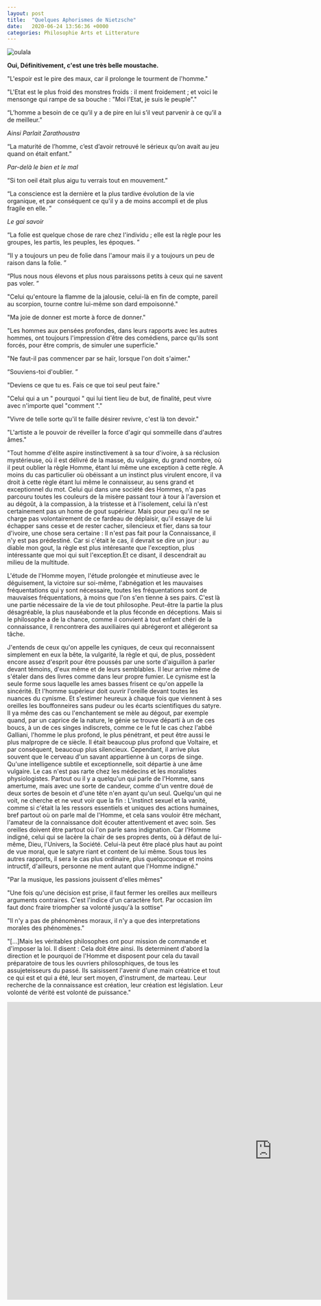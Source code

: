 ```yaml
---
layout: post
title:  "Quelques Aphorismes de Nietzsche"
date:   2020-06-24 13:56:36 +0000
categories: Philosophie Arts et Litterature
---
```


![oulala](https://la-philosophie.com/wp-content/uploads/2010/10/Nietzsche187a1.jpg "Belle Moustache cher Friedrich")

**Oui, Définitivement, c'est une très belle moustache.**

"L'espoir est le pire des maux, car il prolonge le tourment de l'homme."


"L'Etat est le plus froid des monstres froids : il ment froidement ; et voici le mensonge qui rampe de sa bouche : "Moi l'Etat, je suis le peuple"."


“L’homme a besoin de ce qu’il y a de pire en lui s’il veut parvenir à ce qu’il a de meilleur.”

_Ainsi Parlait Zarathoustra_


“La maturité de l’homme, c’est d’avoir retrouvé le sérieux qu’on avait au jeu quand on était enfant.”

_Par-delà le bien et le mal_


“Si ton oeil était plus aigu tu verrais tout en mouvement.”


“La conscience est la dernière et la plus tardive évolution de la vie organique, et par conséquent ce qu'il y a de moins accompli et de plus fragile en elle. ”

_Le gai savoir_


“La folie est quelque chose de rare chez l'individu ; elle est la règle pour les groupes, les partis, les peuples, les époques. ”


“Il y a toujours un peu de folie dans l'amour mais il y a toujours un peu de raison dans la folie. ”


“Plus nous nous élevons et plus nous paraissons petits à ceux qui ne savent pas voler. ”


"Celui qu'entoure la flamme de la jalousie, celui-là en fin de compte, pareil au scorpion, tourne contre lui-même son dard empoisonné."


"Ma joie de donner est morte à force de donner."


"Les hommes aux pensées profondes, dans leurs rapports avec les autres hommes, ont toujours l'impression d'être des comédiens, parce qu'ils sont forcés, pour être compris, de simuler une superficie."


"Ne faut-il pas commencer par se haïr, lorsque l'on doit s'aimer."


“Souviens-toi d'oublier. ”


"Deviens ce que tu es. Fais ce que toi seul peut faire."


"Celui qui a un " pourquoi " qui lui tient lieu de but, de finalité, peut vivre avec n'importe quel "comment "."


"Vivre de telle sorte qu'il te faille désirer revivre, c'est là ton devoir."


"L'artiste a le pouvoir de réveiller la force d'agir qui sommeille dans d'autres âmes."

"Tout homme d'élite aspire instinctivement à sa tour d'ivoire, à sa réclusion mystérieuse, où il est délivré de la masse, du vulgaire, du grand nombre, où il peut oublier la règle Homme, étant lui même une exception à cette règle. A moins du cas particulier où obéissant a un instinct plus virulent encore, il va droit à cette règle étant lui même le connaisseur, au sens grand et exceptionnel du mot. Celui qui dans une société des Hommes, n'a pas parcouru toutes les couleurs de la misère passant tour à tour à l'aversion et au dégoût, à la compassion, à la tristesse et à l'isolement, celui là n'est certainement pas un home de gout supérieur. Mais pour peu qu'il ne se charge pas volontairement de ce fardeau de déplaisir, qu'il essaye de lui échapper sans cesse et de rester cacher, silencieux et fier, dans sa tour d'ivoire, une chose sera certaine : Il n'est pas fait pour la Connaissance, il n'y est pas prédestiné. Car si c'était le cas, il devrait se dire un jour : au diable mon gout, la règle est plus intéresante que l'exception, plus intéressante que moi qui suit l'exception.Et ce disant, il descendrait au milieu de la multitude.

L'étude de l'Homme moyen, l'étude prolongée et minutieuse avec le déguisement, la victoire sur soi-même, l'abnégation et les mauvaises fréquentations qui y sont nécessaire, toutes les fréquentations sont de mauvaises fréquentations, à moins que l'on s'en tienne à ses pairs. C'est là une partie nécessaire de la vie de tout philosophe. Peut-être la partie la plus désagréable, la plus nauséabonde et la plus féconde en déceptions. Mais si le philosophe a de la chance, comme il convient à tout enfant chéri de la connaissance, il rencontrera des auxiliaires qui abrégeront et allégeront sa tâche.

J'entends de ceux qu'on appelle les cyniques, de ceux qui reconnaissent simplement en eux la bête, la vulgarité, la règle et qui, de plus, possèdent encore assez d'esprit pour  être poussés par une sorte d'aiguillon à parler devant témoins, d'eux même et de leurs semblables.
Il leur arrive même de s'étaler dans des livres comme dans leur propre fumier. Le cynisme est la seule forme sous laquelle les ames basses frisent ce qu'on appelle la sincérité. Et l'homme supérieur doit ouvrir l'oreille devant toutes les nuances du cynisme. Et s'estimer heureux à chaque fois que viennent à ses oreilles les bouffonneires sans pudeur ou les écarts scientifiques du satyre. Il ya même des cas ou l'enchantement se mèle au dégout, par exemple quand, par un caprice de la nature, le génie se trouve départi à un de ces boucs, à un de ces singes indiscrets, comme ce le fut le cas chez l'abbé Galliani, l'homme le plus profond, le plus pénétrant, et peut être aussi le plus malpropre de ce siècle. Il était beaucoup plus profond que Voltaire, et par conséquent, beaucoup plus silencieux. Cependant, il arrive plus souvent que le cerveau d'un savant appartienne à un corps de singe. Qu'une intelligence subtile et exceptionnelle, soit départie à une âme vulgaire. Le cas n'est pas rarte chez les médecins et les moralistes physiologistes. Partout ou il y a quelqu'un qui parle de l'Homme, sans amertume, mais avec une sorte de candeur, comme d'un ventre doué de deux sortes de besoin et d'une tête n'en ayant qu'un seul. Quelqu'un qui ne voit, ne cherche et ne veut voir que la fin : L'instinct sexuel et la vanité, comme si c'était la les ressors essentiels et uniques des actions humaines, bref partout où on parle mal de l'Homme, et cela sans vouloir être méchant, l'amateur de la connaissance doit écouter attentivement et avec soin. Ses oreilles doivent être partout où l'on parle sans indignation. Car l'Homme indigné, celui qui se lacère la chair de ses propres dents, où à défaut de lui-même, Dieu, l'Univers, la Société. Celui-là peut être placé plus haut au point de vue moral, que le satyre riant et content de lui même. Sous tous les autres rapports, il sera le cas plus ordinaire, plus quelquconque et moins intructif, d'ailleurs, personne ne ment autant que l'Homme indigné."
 
 "Par la musique, les passions jouissent d'elles mêmes"
 
 "Une fois qu'une décision est prise, il faut fermer les oreilles aux meilleurs arguments contraires. C'est l'indice d'un caractère fort. Par occasion ilm faut donc fraire triompher sa volonté jusqu'à la sottise"
 
 "Il n'y a pas de phénomènes moraux, il n'y a que des interpretations morales des phénomènes."
 
 "[...]Mais les véritables philosophes ont pour mission de commande et d'imposer la loi. Il disent : Cela doit être ainsi. Ils determinent d'abord la direction et le pourquoi de l'Homme et disposent pour cela du tavail préparatoire de tous les ouvriers philosophiques, de tous les assujeteisseurs du passé. Ils saisissent l'avenir d'une main créatrice et tout ce qui est et qui a été, leur sert moyen, d'instrument, de marteau. Leur recherche de la connaissance est création, leur création est législation. Leur volonté de vérité est volonté de puissance."



<iframe width="1234" height="694" src="https://www.youtube.com/embed/I_RgZKzF8bU" frameborder="0" allow="accelerometer; autoplay; encrypted-media; gyroscope; picture-in-picture" allowfullscreen></iframe>
